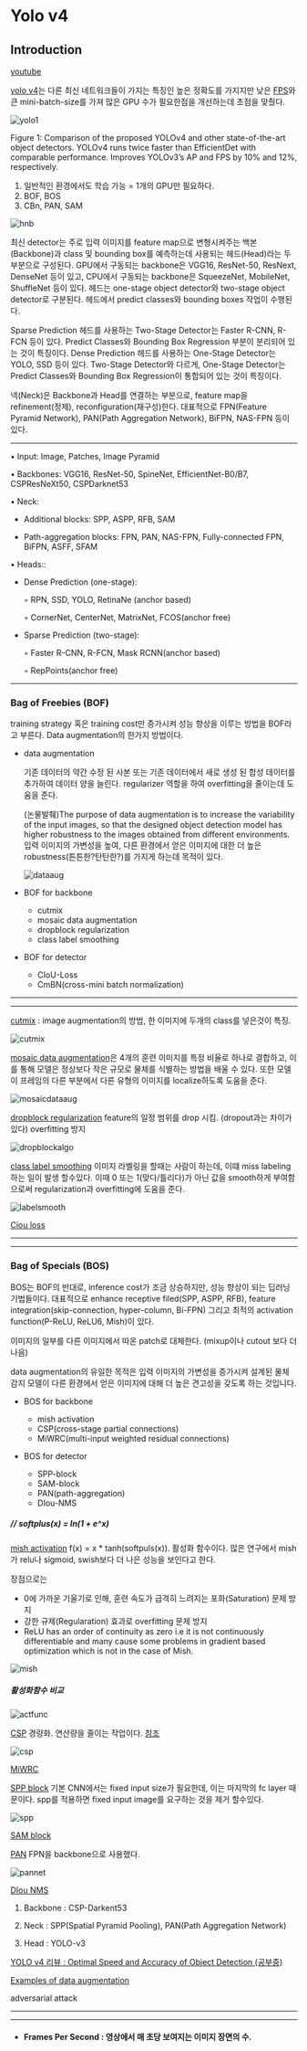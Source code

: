 # Yolo v4

## Introduction


[youtube](https://www.youtube.com/watch?v=_JzOFWx1vZg)

[yolo v4](https://arxiv.org/pdf/2004.10934.pdf)는 다른 최신 네트워크들이 가지는 특징인 높은 정확도를 가지지만 낮은 [FPS](#frames-per-second)와 큰 mini-batch-size를 가져 많은 GPU 수가 필요한점을 개선하는데 초점을 맞췄다. 



![yolo1](./image/yolo1.png "yolo1")

Figure 1: Comparison of the proposed YOLOv4 and other
state-of-the-art object detectors. YOLOv4 runs twice faster
than EfficientDet with comparable performance. Improves
YOLOv3’s AP and FPS by 10% and 12%, respectively.


1) 일반적인 환경에서도 학습 가능 = 1개의 GPU만 필요하다.
2) BOF, BOS
3) CBn, PAN, SAM

![hnb](./image/hnb.png "hnb")

최신 detector는 주로 입력 이미지를 feature map으로 변형시켜주는 백본(Backbone)과 class 및 bounding box를 예측하는데 사용되는 헤드(Head)라는 두 부분으로 구성된다. GPU에서 구동되는 backbone은 VGG16, ResNet-50, ResNext, DenseNet 등이 있고, CPU에서 구동되는 backbone은 SqueezeNet, MobileNet, ShuffleNet 등이 있다. 헤드는 one-stage object detector와 two-stage object detector로 구분된다. 헤드에서 predict classes와 bounding boxes 작업이 수행된다. 

Sparse Prediction 헤드를 사용하는 Two-Stage Detector는 Faster R-CNN, R-FCN 등이 있다. Predict Classes와 Bounding Box Regression 부분이 분리되어 있는 것이 특징이다. Dense Prediction 헤드를 사용하는 One-Stage Detector는 YOLO, SSD 등이 있다. Two-Stage Detector와 다르게, One-Stage Detector는 Predict Classes와 Bounding Box Regression이 통합되어 있는 것이 특징이다.

넥(Neck)은 Backbone과 Head를 연결하는 부분으로, feature map을 refinement(정제), reconfiguration(재구성)한다. 대표적으로 FPN(Feature Pyramid Network), PAN(Path Aggregation Network), BiFPN, NAS-FPN 등이 있다. 

<hr/>
• Input: Image, Patches, Image Pyramid

• Backbones: VGG16, ResNet-50, SpineNet, EfficientNet-B0/B7, CSPResNeXt50, CSPDarknet53

• Neck:
- Additional blocks: SPP, ASPP, RFB, SAM

- Path-aggregation blocks: FPN, PAN,
NAS-FPN, Fully-connected FPN, BiFPN, ASFF, SFAM

• Heads::
- Dense Prediction (one-stage):
        
    ◦ RPN, SSD, YOLO, RetinaNe (anchor based)

    ◦ CornerNet, CenterNet, MatrixNet, FCOS(anchor free)

- Sparse Prediction (two-stage):
  
    ◦ Faster R-CNN, R-FCN, Mask RCNN(anchor based)
   
    ◦ RepPoints(anchor free)
<hr/>

### Bag of Freebies (BOF)

training strategy 혹은 training cost만 증가시켜 성능 향상을 이루는 방법을 BOF라고 부른다. Data augmentation의 한가지 방법이다.

* data augmentation 

    기존 데이터의 약간 수정 된 사본 또는 기존 데이터에서 새로 생성 된 합성 데이터를 추가하여 데이터 양을 늘린다. regularizer 역할을 하여 overfitting을 줄이는데 도움을 준다.

    (논물발췌)The purpose of data augmentation is to increase the variability of the input images, so that the designed object detection model has higher robustness to the images obtained from different environments. 
    입력 이미지의 가변성을 높여, 다른 환경에서 얻은 이미지에 대한 더 높은 robustness(튼튼한?탄탄한?)를 가지게 하는데 목적이 있다. 

    ![dataaug](./image/dataaug.jpg "dataaug")

+ BOF for backbone
    - cutmix
    - mosaic data augmentation 
    - dropblock regularization
    - class label smoothing

+ BOF for detector
    - CIoU-Loss
    - CmBN(cross-mini batch normalization)


<hr/>
<hr/>

[cutmix](https://arxiv.org/pdf/1905.04899.pdf) : image augmentation의 방법, 한 이미지에 두개의 class를 넣은것이 특징.

![cutmix](./image/cutmix.png "cutmix")

[mosaic data augmentation](https://towardsdatascience.com/data-augmentation-in-yolov4-c16bd22b2617)은 4개의 훈련 이미지를 특정 비율로 하나로 결합하고, 이를 통해 모델은 정상보다 작은 규모로 물체를 식별하는 방법을 배울 수 있다. 또한 모델이 프레임의 다른 부분에서 다른 유형의 이미지를 localize하도록 도움을 준다.

![mosaicdataaug](./image/mosaicdataaug.png "mosaicdataaug")

[dropblock regularization](https://norman3.github.io/papers/docs/dropblock.html) feature의 일정 범위를 drop 시킴. (dropout과는 차이가 있다) overfitting 방지

![dropblockalgo](./image/dropblockalgo.png "dropblockalgo")

[class label smoothing](https://3months.tistory.com/465) 이미지 라벨링을 할때는 사람이 하는데, 이떄 miss labeling하는 일이 발생 할수있다. 이때 0 또는 1(맞다/틀리다)가 아닌 값을 smooth하게 부여함으로써 regularization과 overfitting에 도움을 준다. 

![labelsmooth](./image/labelsmooth.png "labelsmooth")

[Ciou loss](https://arxiv.org/pdf/1911.08287.pdf)


<hr/>
<hr/>

### Bag of Specials (BOS)

 BOS는 BOF의 반대로, inference cost가 조금 상승하지만, 성능 향상이 되는 딥러닝 기법들이다. 대표적으로 enhance receptive filed(SPP, ASPP, RFB), feature integration(skip-connection, hyper-column, Bi-FPN) 그리고 최적의 activation function(P-ReLU, ReLU6, Mish)이 있다.






이미지의 일부를 다른 이미지에서 따온 patch로 대체한다. (mixup이나 cutout 보다 더나음)

data augmentation의 유일한 목적은 입력 이미지의 가변성을 증가시켜 설계된 물체 감지 모델이 다른 환경에서 얻은 이미지에 대해 더 높은 견고성을 갖도록 하는 것입니다.


+ BOS for backbone
    - mish activation
    - CSP(cross-stage partial connections)
    - MiWRC(multi-input weighted residual connections)

+ BOS for detector
    - SPP-block
    - SAM-block
    - PAN(path-aggregation)
    - DIou-NMS


##### // softplus(x) = ln(1 + e^x)

[mish activation](https://arxiv.org/pdf/1908.08681.pdf) f(x) = x * tanh(softpuls(x)). 활성화 함수이다. 많은 연구에서 mish가 relu나 sigmoid, swish보다 더 나은 성능을 보인다고 한다.

장점으로는 
* 0에 가까운 기울기로 인해, 훈련 속도가 급격히 느려지는 포화(Saturation) 문제 방지
* 강한 규제(Regularation) 효과로 overfitting 문제 방지
* ReLU has an order of continuity as zero i.e it is not continuously differentiable and many cause some problems in gradient based optimization which is not in the case of Mish.

![mish](./image/mish.png "mish")

##### 활성화함수 비교
![actfunc](./image/actfunc.png "actfunc")

[CSP](https://arxiv.org/pdf/1911.11929.pdf) 경량화. 연산량을 줄이는 작업이다. [참조](https://keyog.tistory.com/30)

![csp](./image/csp.png "csp")

[MiWRC]()

[SPP block](https://arxiv.org/pdf/1406.4729.pdf) 기본 CNN에서는 fixed input size가 필요한데, 이는 마지막의 fc layer 때문이다. spp를 적용하면 fixed input image를 요구하는 것을 제거 할수있다.

![spp](./image/spp.png "spp")

[SAM block]()

[PAN](https://arxiv.org/pdf/1803.01534.pdf) FPN을 backbone으로 사용했다. 

![pannet](./image/pannet.png "pannet")

[DIou NMS](https://arxiv.org/pdf/1911.08287.pdf)

1) Backbone : CSP-Darkent53

2) Neck : SPP(Spatial Pyramid Pooling), PAN(Path Aggregation Network)

3) Head : YOLO-v3 







[YOLO v4 리뷰 : Optimal Speed and Accuracy of Object Detection (공부중)](https://ropiens.tistory.com/33)


[Examples of data augmentation](https://dalpo0814.tistory.com/17)














adversarial attack

<hr/>
<hr/>

* #### Frames Per Second : 영상에서 매 초당 보여지는 이미지 장면의 수.